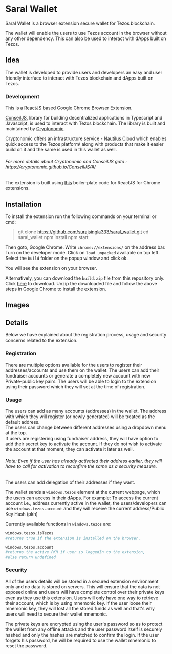 # Saral Wallet

Saral Wallet is a browser extension secure wallet for Tezos blockchain. 

The wallet will enable the users to use Tezos account in the browser without any other dependency. This can also be used to interact with dApps built on Tezos. 

## Idea
The wallet is developed to provide users and developers an easy and user friendly interface to interact with Tezos blockchain and dApps built on Tezos.

### Development
This is a [ReactJS](https://reactjs.org/) based Google Chrome Browser Extension.

[ConseilJS](https://cryptonomic.github.io/ConseilJS/#/), library for building decentralized applications in Typescript and Javascript, is used to interact with Tezos blockchain. The library is built and maintained by [Cryptonomic](https://github.com/Cryptonomic).

Cryptonomic offers an infrastructure service - [Nautilus Cloud](https://nautilus.cloud/) which enables quick access to the Tezos platform\ along with products that make it easier build on it and the same is used in this wallet as well.

###### For more details about Cryptonomic and ConseilJS goto :  https://cryptonomic.github.io/ConseilJS/#/

The extension is built using [this](https://github.com/tshaddix/webext-redux-examples/tree/master/clicker-key) boiler-plate code for ReactJS for Chrome extensions.

## Installation

To install the extension run the following commands on your terminal or cmd:

> git clone https://github.com/surajsingla333/saral_wallet.git
> cd saral_wallet
> npm install
> npm start

Then goto, Google Chrome.
Write `chrome://extensions/` on the address bar.
Turn on the developer mode.
Click on `load unpacked` available on top left.
Select the `build` folder on the popup window and click ok.

You will see the extension on your browser.

Alternatively, you can download the `build.zip` file from this repository only. Click [here](https://github.com/surajsingla333/saral_wallet/raw/master/build.zip) to download.
Unzip the downloaded file and follow the above steps in Google Chrome to install the extension.

## Images

[](images/dashboard.png)


## Details
Below we have explained about the registration process, usage and security concerns related to the extension. 


### Registration
There are multiple options available for the users to register their addresses/accounts and use them on the wallet.
The users can add their fundraiser accounts or generate a completely new account with new Private-public key pairs.
The users will be able to login to the extension using their password which they will set at the time of registration.

### Usage
The users can add as many accounts (addresses) in the wallet. The address with which they will register (or newly generated) will be treated as the default address.\
The users can change between different addresses using a dropdown menu at the top.\
If users are registering using fundraiser address, they will have option to add their secret key to activate the account. If they do not wish to activate the account at that moment, they can activate it later as well.
###### Note: Even if the user has already activated their address earlier, they will have to call for activation to reconfirm the same as a security measure. 

The users can add delegation of their addresses if they want. 

The wallet sends a `windows.tezos` element at the current webpage, which the users can access in their dApps. 
For example: 
  To access the current account i.e., address currently active in the wallet, the users/developers can use `windows.tezos.account` and they will receive the current address/Public Key Hash (pkh)

  Currently available functions in `windows.tezos` are:
  ```python
  windows.tezos.isTezos 
  #returns true if the extension is installed on the browser,

  windows.tezos.account 
  #returns the active PKH if user is loggedIn to the extension, 
  #else return undefined
  ```

### Security
All of the users details will be stored in a secured extension environment only and no data is stored on servers. This will ensure that the data is not exposed online and users will have complete control over their private keys even as they use this extension.
Users will only have one way to retrieve their account, which is by using mnemonic key. If the user loose their mnemonic key, they will lost all the stored funds as well and that's why users will need to secure their wallet mnemonic.

The private keys are encrypted using the user's password so as to protect the wallet from any offline attacks and the user password itself is securely hashed and only the hashes are matched to confirm the login. If the user forgets his password, he will be required to use the wallet mnemonic to reset the password.
